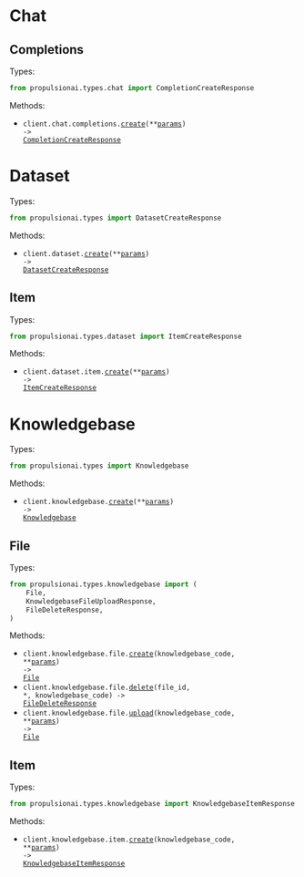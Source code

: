 # Chat

## Completions

Types:

```python
from propulsionai.types.chat import CompletionCreateResponse
```

Methods:

- <code title="post /chat/completions">client.chat.completions.<a href="./src/propulsionai/resources/chat/completions.py">create</a>(\*\*<a href="src/propulsionai/types/chat/completion_create_params.py">params</a>) -> <a href="./src/propulsionai/types/chat/completion_create_response.py">CompletionCreateResponse</a></code>

# Dataset

Types:

```python
from propulsionai.types import DatasetCreateResponse
```

Methods:

- <code title="post /dataset">client.dataset.<a href="./src/propulsionai/resources/dataset/dataset.py">create</a>(\*\*<a href="src/propulsionai/types/dataset_create_params.py">params</a>) -> <a href="./src/propulsionai/types/dataset_create_response.py">DatasetCreateResponse</a></code>

## Item

Types:

```python
from propulsionai.types.dataset import ItemCreateResponse
```

Methods:

- <code title="post /dataset/item">client.dataset.item.<a href="./src/propulsionai/resources/dataset/item.py">create</a>(\*\*<a href="src/propulsionai/types/dataset/item_create_params.py">params</a>) -> <a href="./src/propulsionai/types/dataset/item_create_response.py">ItemCreateResponse</a></code>

# Knowledgebase

Types:

```python
from propulsionai.types import Knowledgebase
```

Methods:

- <code title="post /knowledgebase">client.knowledgebase.<a href="./src/propulsionai/resources/knowledgebase/knowledgebase.py">create</a>(\*\*<a href="src/propulsionai/types/knowledgebase_create_params.py">params</a>) -> <a href="./src/propulsionai/types/knowledgebase/knowledgebase.py">Knowledgebase</a></code>

## File

Types:

```python
from propulsionai.types.knowledgebase import (
    File,
    KnowledgebaseFileUploadResponse,
    FileDeleteResponse,
)
```

Methods:

- <code title="post /knowledgebase/{knowledgebase_code}/file">client.knowledgebase.file.<a href="./src/propulsionai/resources/knowledgebase/file.py">create</a>(knowledgebase_code, \*\*<a href="src/propulsionai/types/knowledgebase/file_create_params.py">params</a>) -> <a href="./src/propulsionai/types/knowledgebase/file.py">File</a></code>
- <code title="delete /knowledgebase/{knowledgebase_code}/file/{file_id}">client.knowledgebase.file.<a href="./src/propulsionai/resources/knowledgebase/file.py">delete</a>(file_id, \*, knowledgebase_code) -> <a href="./src/propulsionai/types/knowledgebase/file_delete_response.py">FileDeleteResponse</a></code>
- <code title="post /knowledgebase/{knowledgebase_code}/file">client.knowledgebase.file.<a href="./src/propulsionai/resources/knowledgebase/file.py">upload</a>(knowledgebase_code, \*\*<a href="src/propulsionai/types/knowledgebase/file_upload_params.py">params</a>) -> <a href="./src/propulsionai/types/knowledgebase/file.py">File</a></code>

## Item

Types:

```python
from propulsionai.types.knowledgebase import KnowledgebaseItemResponse
```

Methods:

- <code title="post /knowledgebase/{knowledgebase_code}/item">client.knowledgebase.item.<a href="./src/propulsionai/resources/knowledgebase/item.py">create</a>(knowledgebase_code, \*\*<a href="src/propulsionai/types/knowledgebase/item_create_params.py">params</a>) -> <a href="./src/propulsionai/types/knowledgebase/knowledgebase_item_response.py">KnowledgebaseItemResponse</a></code>
